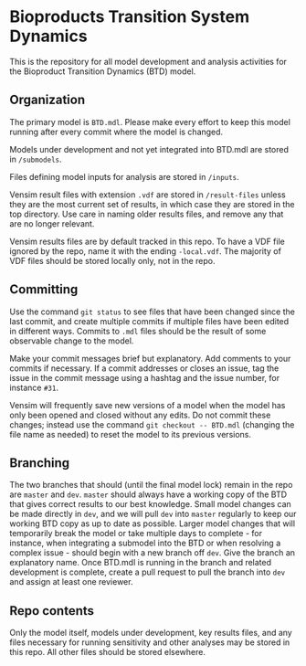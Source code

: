 # Bioproducts Transition System Dynamics

This is the repository for all model development and analysis activities for the Bioproduct Transition Dynamics (BTD) model.

## Organization 

The primary model is `BTD.mdl`. Please make every effort to keep this model running after every commit where the model is changed.

Models under development and not yet integrated into BTD.mdl are stored in `/submodels`.

Files defining model inputs for analysis are stored in `/inputs`.

Vensim result files with extension `.vdf` are stored in `/result-files` unless they are the most current set of results, in which case they are stored in the top directory. Use care in naming older results files, and remove any that are no longer relevant.

Vensim results files are by default tracked in this repo. To have a VDF file ignored by the repo, name it with the ending `-local.vdf`. The majority of VDF files should be stored locally only, not in the repo.

## Committing

Use the command `git status` to see files that have been changed since the last commit, and create multiple commits if multiple files have been edited in different ways. Commits to `.mdl` files should be the result of some observable change to the model.

Make your commit messages brief but explanatory. Add comments to your commits if necessary. If a commit addresses or closes an issue, tag the issue in the commit message using a hashtag and the issue number, for instance `#31`.

Vensim will frequently save new versions of a model when the model has only been opened and closed without any edits. Do not commit these changes; instead use the command `git checkout -- BTD.mdl` (changing the file name as needed) to reset the model to its previous versions.

## Branching

The two branches that should (until the final model lock) remain in the repo are `master` and `dev`. `master` should always have a working copy of the BTD that gives correct results to our best knowledge. Small model changes can be made directly in `dev`, and we will pull `dev` into `master` regularly to keep our working BTD copy as up to date as possible. Larger model changes that will temporarily break the model or take multiple days to complete - for instance, when integrating a submodel into the BTD or when resolving a complex issue - should begin with a new branch off `dev`. Give the branch an explanatory name. Once BTD.mdl is running in the branch and related development is complete, create a pull request to pull the branch into `dev` and assign at least one reviewer.

## Repo contents

Only the model itself, models under development, key results files, and any files necessary for running sensitivity and other analyses may be stored in this repo. All other files should be stored elsewhere.
